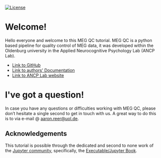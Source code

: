 [![License](https://img.shields.io/github/license/peerherholz/workshop_weizmann)](https://github.com/PeerHerholz/workshop_weizmann)

# Welcome!

Hello everyone and welcome to this MEG QC tutorial.
MEG QC is a python based pipeline for quality control of MEG data, it was developed within the Oldenburg university in the 
Applied Neurocognitive Psychology Lab (ANCP Lab).


* [Link to GitHub](https://github.com/ANCPLabOldenburg/MEGqc)
* [Link to authors' Documentation](https://meg-qc.readthedocs.io/en/latest/)
* [Link to ANCP Lab website](https://uol.de/en/applied-neurocognitive-psychology)


# I've got a question!

In case you have any questions or difficulties working with MEG QC, please don’t hesitate a single second to get in touch with us. A great way to do this is to via e-mail @ aaron.reer@uol.de.

## Acknowledgements

 This tutorial is possible through the dedicated and second to none work of the [Jupyter community](https://jupyter.org/community), specifically, the [Executable/Jupyter Book](https://executablebooks.org/en/latest/).

